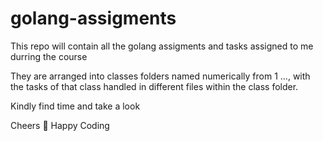 # golang-assigments

This repo will contain all the golang assigments and tasks assigned to me durring the course

They are arranged into classes folders named numerically from 1 ..., with the tasks of that class handled in different files within the class folder.

Kindly find time and take a look

Cheers 🍹
Happy Coding
